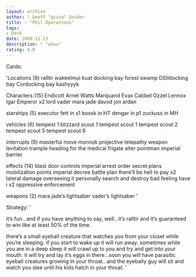 ```yaml
---
layout: archive
author: ! Geoff "gsiva" Snider
title: ! "Phil Operations"
tags:
- Dark
date: 2000-12-23
description: ! "whoa"
rating: 4.0
---
```

Cards: 

'Locations (9)
ralltir
wakeelmui
kuat
docking bay
forest
swamp
DSIIdocking bay
Cordocking bay
kashyyyk

Characters (15)
Endicott
Arnet
Watts
Marquand
Evax
Cabbel
Ozzel
Lennox
Igar
Emperor x2
lord vader
mara jade
davod jon
ardan

starships (5)
executor
fett in s1
bossk in HT
dengar in p1
zuckuss in MH

vehicles (6)
tempest 1
blizzard scout 1
tempest scout 1
tempest scout 2
tempest scout 5
tempest scout 6

interrupts (9)
masterful move
monnok
projective telepathy
weapon levitation
trample
heading for the medical frigate
alter
pointman
imperial barrier

effects (14)
blast door controls
imperial arrest order
secret plans
mobilization points
imperial decree
battle plan
there’ll be hell to pay x2
lateral damage
overseeing it personally
search and destroy
bad feeling have i x2
oppressive enforcement

weapons (2)
mara jade’s lightsaber
vader’s lightsaber '

Strategy: '

it’s fun...and if you have anything to say, well...it’s ralltir and it’s guaranteed to win like at least 50% of the time.

there’s a small eyeball creature that watches you from your closet while you’re sleeping.  if you start to wake up it will run away.	sometimes while you are in a deep sleep it will crawl up to you and try and get into your mouth.  it will try and lay it’s eggs in there...soon you will have parasitic eyeball creatures growing in your throat...and the eyebally guy will sit and watch you slee until his kids hatch in your throat. '